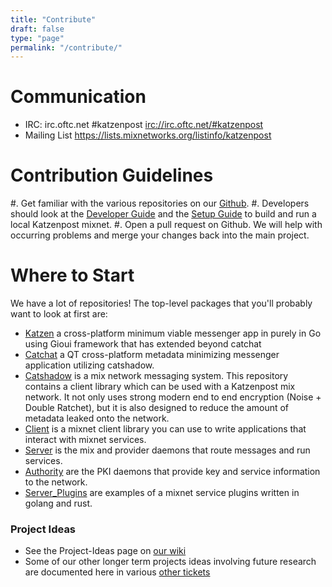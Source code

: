 ```yaml
---
title: "Contribute"
draft: false
type: "page"
permalink: "/contribute/"
---
```



Communication
=============

 * IRC: irc.oftc.net #katzenpost <irc://irc.oftc.net/#katzenpost>
 * Mailing List <https://lists.mixnetworks.org/listinfo/katzenpost>

Contribution Guidelines
=======================

#. Get familiar with the various repositories on our [Github](https://www.github.com/katzenpost).
#. Developers should look at the [Developer Guide](docs/HACKING/) and the [Setup Guide](docs/setup) to build and run a local Katzenpost mixnet.
#. Open a pull request on Github. We will help with occurring problems and merge your changes back into the main project.

Where to Start
==============

We have a lot of repositories! The top-level packages that you'll probably want to look at first are:

* [Katzen](https://github.com/katzenpost/katzen) a cross-platform minimum viable messenger app in purely in Go using Gioui framework that has extended beyond catchat
* [Catchat](https://github.com/katzenpost/catchat) a QT cross-platform metadata minimizing messenger application utilizing catshadow.
* [Catshadow](https://github.com/katzenpost/katzenpost/tree/main/catshadow) is a mix network messaging system. This repository contains a client library which can be used with a Katzenpost mix network. It not only uses strong modern end to end encryption (Noise + Double Ratchet), but it is also designed to reduce the amount of metadata leaked onto the network.
* [Client](https://github.com/katzenpost/katzenpost/tree/main/client) is a mixnet client library you can use to write applications that interact with mixnet services.
* [Server](https://github.com/katzenpost/katzenpost/tree/main/server) is the mix and provider daemons that route messages and run services.
* [Authority](https://github.com/katzenpost/katzenpost/tree/main/authority) are the PKI daemons that provide key and service information to the network.
* [Server_Plugins](https://github.com/katzenpost/server_plugins) are examples of a mixnet service plugins written in golang and rust.

### Project Ideas

 * See the Project-Ideas page on [our wiki](https://github.com/katzenpost/mixnet_uprising/wiki/Project-Ideas)
 * Some of our other longer term projects ideas involving future research are documented here in various [other tickets](https://github.com/katzenpost/mixnet_uprising/issues)
